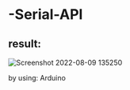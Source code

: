 # -Serial-API

## result:

![Screenshot 2022-08-09 135250](https://user-images.githubusercontent.com/109734102/183753102-5d3acbb1-0acd-450e-82b7-e124f53d8c1f.jpg)

by using: Arduino
